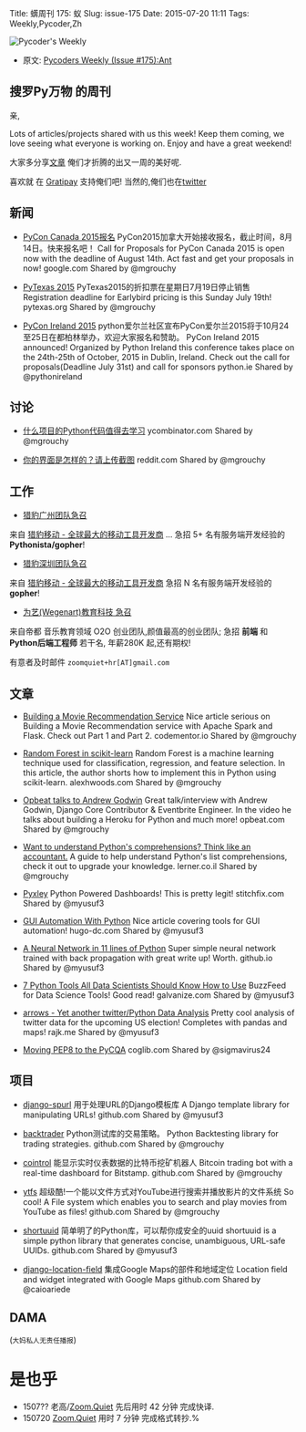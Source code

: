 Title: 蠎周刊 175: 蚁
Slug: issue-175
Date: 2015-07-20 11:11
Tags: Weekly,Pycoder,Zh


![Pycoder's Weekly](https://gallery.mailchimp.com/9735795484d2e4c204da82a29/images/Image_202014_01_22_20at_2010.45.04_20AM9789bf.png)


- 原文: [Pycoders Weekly (Issue #175):Ant](http://us4.campaign-archive1.com/?u=9735795484d2e4c204da82a29&id=c6b2ebae4e&e=889f3f6a05)

##  搜罗Py万物 的周刊

亲,

Lots of articles/projects shared with us this week! Keep them coming, we love seeing what everyone is working on. Enjoy and have a great weekend!

大家多分享[文章](http://pycoders.com/submissions/)
俺们才折腾的出又一周的美好呢.

喜欢就
在 [Gratipay](https://www.gratipay.com/PycodersWeekly)
支持俺们吧!
当然的,俺们也在[twitter](http://www.twitter.com/pycoders)


## 新闻

- [PyCon Canada 2015报名](https://docs.google.com/forms/d/1AM7NHDsEjRdiW5RHojiZsw-lF0bBfKKnYPS8Tig8yDY/viewform?c=0&w=1)
PyCon2015加拿大开始接收报名，截止时间，8月14日。快来报名吧！
Call for Proposals for PyCon Canada 2015 is open now with the deadline of August 14th. Act fast and get your proposals in now!
google.com
Shared by @mgrouchy
 
- [PyTexas 2015](https://www.pytexas.org/2015/)
PyTexas2015的折扣票在星期日7月19日停止销售
Registration deadline for Earlybird pricing is this Sunday July 19th!
pytexas.org
Shared by @mgrouchy
 
- [PyCon Ireland 2015](http://python.ie/pycon-2015/)
python爱尔兰社区宣布PyCon爱尔兰2015将于10月24至25日在都柏林举办，欢迎大家报名和赞助。
PyCon Ireland 2015 announced! Organized by Python Ireland this conference takes place on the 24th-25th of October, 2015 in Dublin, Ireland. Check out the call for proposals(Deadline July 31st) and call for sponsors
python.ie
Shared by @pythonireland

## 讨论

- [什么项目的Python代码值得去学习](https://news.ycombinator.com/item?id=9896369)
ycombinator.com
Shared by @mgrouchy
 

- [你的界面是怎样的？请上传截图](https://www.reddit.com/r/Python/comments/3d9ge9/what_does_your_gui_look_like_post_your_screenshots/)
reddit.com
Shared by @mgrouchy

## 工作
- [猎豹广州团队急召](https://github.com/cheetahmobile/CMBM/wiki/BmGzHr)

来自 [猎豹移动 - 全球最大的移动工具开发商](http://www.cmcm.com/zh-cn/cm-backup/) ...
急招 5+ 名有服务端开发经验的 **Pythonista/gopher**!

- [猎豹深圳团队急召](https://github.com/cheetahmobile/CMBM/wiki/BmSzHr)

来自 [猎豹移动 - 全球最大的移动工具开发商](http://www.cmcm.com/zh-cn/cm-backup/)
急招 N 名有服务端开发经验的 **gopher**!

- [为艺(Wegenart)教育科技 急召](https://github.com/ZoomQuiet/zoomquiet/wiki/Hr4Wegenart)

来自帝都 音乐教育领域 O2O 创业团队,颜值最高的创业团队;
急招 **前端** 和 **Python后端工程师** 若干名, 年薪280K 起,还有期权!

有意者及时邮件 `zoomquiet+hr[AT]gmail.com`



## 文章

- [Building a Movie Recommendation Service](https://www.codementor.io/spark/tutorial/building-a-recommender-with-apache-spark-python-example-app-part1)
Nice article serious on Building a Movie Recommendation service with Apache Spark and Flask. Check out Part 1 and Part 2.
codementor.io
Shared by @mgrouchy
 
- [Random Forest in scikit-learn](http://alexhwoods.com/2015/07/01/random-forest-in-scikit-learn/)
Random Forest is a machine learning technique used for classification, regression, and feature selection. In this article, the author shorts how to implement this in Python using scikit-learn.
alexhwoods.com
Shared by @mgrouchy
 
- [Opbeat talks to Andrew Godwin](https://opbeat.com/blog/posts/opbeat-talks-to-andrew-godwin/)
Great talk/interview with Andrew Godwin, Django Core Contributor & Eventbrite Engineer. In the video he talks about building a Heroku for Python and much more!
opbeat.com
Shared by @mgrouchy
 
- [Want to understand Python's comprehensions? Think like an accountant.](http://blog.lerner.co.il/want-to-understand-pythons-comprehensions-think-like-an-accountant/)
A guide to help understand Python's list comprehensions, check it out to upgrade your knowledge.
lerner.co.il
Shared by @mgrouchy
 
- [Pyxley](http://multithreaded.stitchfix.com/blog/2015/07/16/pyxley/)
Python Powered Dashboards! This is pretty legit!
stitchfix.com
Shared by @myusuf3
 
- [GUI Automation With Python](http://hugo-dc.com/posts/2015-07-14-gui-automation-with-python.html)
Nice article covering tools for GUI automation!
hugo-dc.com
Shared by @myusuf3
 
- [A Neural Network in 11 lines of Python](http://iamtrask.github.io/2015/07/12/basic-python-network/)
Super simple neural network trained with back propagation with great write up! Worth.
github.io
Shared by @myusuf3
 
- [7 Python Tools All Data Scientists Should Know How to Use](http://www.galvanize.com/blog/2015/07/14/seven-python-tools-all-data-scientists-should-know-how-to-use/#.VaXlI_mqqkp)
BuzzFeed for Data Science Tools! Good read!
galvanize.com
Shared by @myusuf3
 
- [arrows - Yet another twitter/Python Data Analysis](http://rajk.me/arrows/)
Pretty cool analysis of twitter data for the upcoming US election! Completes with pandas and maps!
rajk.me
Shared by @myusuf3
 
- [Moving PEP8 to the PyCQA](http://www.coglib.com/~icordasc/blog/2015/07/moving-pep8-to-the-pycqa.html)
coglib.com
Shared by @sigmavirus24

## 项目

- [django-spurl](https://github.com/j4mie/django-spurl)
用于处理URL的Django模板库
A Django template library for manipulating URLs!
github.com
Shared by @myusuf3
 
- [backtrader](https://github.com/mementum/backtrader)
Python测试库的交易策略。
Python Backtesting library for trading strategies.
github.com
Shared by @mgrouchy
 
- [cointrol](https://github.com/jkbrzt/cointrol)
能显示实时仪表数据的比特币挖矿机器人
Bitcoin trading bot with a real-time dashboard for Bitstamp.
github.com
Shared by @mgrouchy
 
- [ytfs](https://github.com/rasguanabana/ytfs)
超级酷!一个能以文件方式对YouTube进行搜索并播放影片的文件系统
So cool! A File system which enables you to search and play movies from YouTube as files!
github.com
Shared by @mgrouchy
 
- [shortuuid](https://github.com/stochastic-technologies/shortuuid/)
简单明了的Python库，可以帮你成安全的uuid
shortuuid is a simple python library that generates concise, unambiguous, URL-safe UUIDs.
github.com
Shared by @myusuf3
 
- [django-location-field](https://github.com/caioariede/django-location-field)
集成Google Maps的部件和地域定位
Location field and widget integrated with Google Maps
github.com
Shared by @caioariede

## DAMA
(`大妈私人无责任播报`)

# 是也乎

- 1507?? 老高/[Zoom.Quiet](http://zoomquiet.org/) 先后用时 42 分钟 完成快译.
- 150720 [Zoom.Quiet](http://zoomquiet.org/) 用时 7 分钟 完成格式转抄.%

